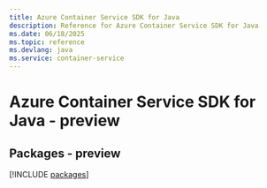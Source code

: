 ```yaml
---
title: Azure Container Service SDK for Java
description: Reference for Azure Container Service SDK for Java
ms.date: 06/18/2025
ms.topic: reference
ms.devlang: java
ms.service: container-service
---
```

# Azure Container Service SDK for Java - preview
## Packages - preview
[!INCLUDE [packages](container-service-index.md)]